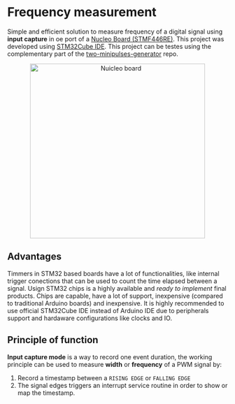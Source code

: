# Frequency measurement

Simple and efficient solution to measure frequency of a digital signal using **input capture** in oe port of a [Nucleo Board (STMF446RE)](https://www.st.com/en/evaluation-tools/nucleo-f446re.html).
This project was developed using [STM32Cube IDE](https://www.st.com/en/development-tools/stm32cubeide.html). This project can be testes using the complementary part of the [two-minipulses-generator](https://github.com/uma-dev/2-minipulses-generator) repo. 


<p align="center">
	<img alt="Nuicleo board" width="400" src="https://user-images.githubusercontent.com/22565959/215195552-b0238f6d-21b4-4624-b0a7-b71f18466ac9.png">
</p>

## Advantages 
Timmers in STM32 based boards have a lot of functionalities, like internal trigger conections  that can be used to count the time elapsed between a signal. 
Usign STM32 chips is a highly available and _ready to implement_ final products. Chips are capable, have a lot of support, inexpensive (compared to traditional Arduino boards) and inexpensive. It is highly recommended to use 
official STM32Cube IDE instead of Arduino IDE due to peripherals support and hardaware configurations like clocks and IO.

## Principle of function 
**Input capture mode** is a way to record one event duration, the working principle can be used to measure **width** or **frequency** of a PWM signal by: 
1. Record a timestamp between a `RISING EDGE` or `FALLING EDGE` 
2. The signal edges triggers an interrupt service routine in order to show or map the timestamp.

</p>
